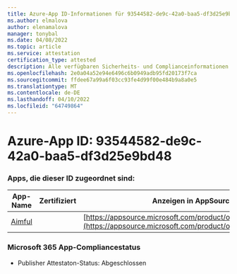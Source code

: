 ```yaml
---
title: Azure-App ID-Informationen für 93544582-de9c-42a0-baa5-df3d25e9bd48
ms.author: elmalova
author: elenamalova
manager: tonybal
ms.date: 04/08/2022
ms.topic: article
ms.service: attestation
certification_type: attested
description: Alle verfügbaren Sicherheits- und Complianceinformationen für 93544582-de9c-42a0-baa5-df3d25e9bd48.
ms.openlocfilehash: 2e0a04a52e94e6496c6b0949adb95fd20173f7ca
ms.sourcegitcommit: ffdee67a99a6f03cc93fe4d99f00e484b9a8a0e5
ms.translationtype: MT
ms.contentlocale: de-DE
ms.lasthandoff: 04/10/2022
ms.locfileid: "64749864"
---
```

# <a name="azure-app-id-93544582-de9c-42a0-baa5-df3d25e9bd48"></a>Azure-App ID: 93544582-de9c-42a0-baa5-df3d25e9bd48


### <a name="apps-associated-with-this-id"></a>Apps, die dieser ID zugeordnet sind:
| **App-Name** | **Zertifiziert** | **Anzeigen in AppSource** |
|--------------|---------------|-----------------------|
| [Aimful](../forward/WA200003698.md) |  | [https://appsource.microsoft.com/product/office/WA200003698](https://appsource.microsoft.com/product/office/WA200003698) |

### <a name="microsoft-365-app-compliance-status"></a>Microsoft 365 App-Compliancestatus
- Publisher Attestaton-Status: Abgeschlossen
